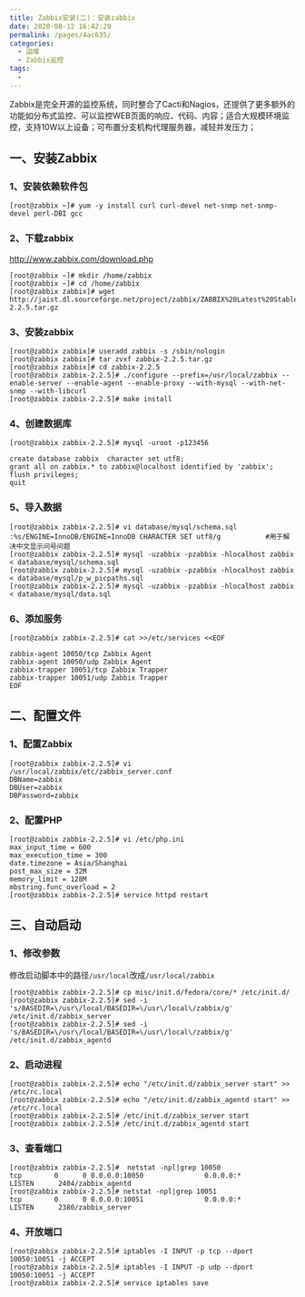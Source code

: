 ```yaml
---
title: Zabbix安装(二)：安装zabbix
date: 2020-08-12 16:42:29
permalink: /pages/4ac635/
categories: 
  - 运维
  - Zabbix监控
tags: 
  - 
---
```

Zabbix是完全开源的监控系统，同时整合了Cacti和Nagios，还提供了更多额外的功能如分布式监控、可以监控WEB页面的响应、代码、内容；适合大规模环境监控，支持10W以上设备；可布置分支机构代理服务器，减轻并发压力；

<!-- more -->

## 一、安装Zabbix

### 1、安装依赖软件包

```shell
[root@zabbix ~]# yum -y install curl curl-devel net-snmp net-snmp-devel perl-DBI gcc
```



### 2、下载zabbix

http://www.zabbix.com/download.php

```shell
[root@zabbix ~]# mkdir /home/zabbix
[root@zabbix ~]# cd /home/zabbix
[root@zabbix zabbix]# wget http://jaist.dl.sourceforge.net/project/zabbix/ZABBIX%20Latest%20Stable/2.2.5/zabbix-2.2.5.tar.gz
```



### 3、安装zabbix

```shell
[root@zabbix zabbix]# useradd zabbix -s /sbin/nologin
[root@zabbix zabbix]# tar zvxf zabbix-2.2.5.tar.gz
[root@zabbix zabbix]# cd zabbix-2.2.5
[root@zabbix zabbix-2.2.5]# ./configure --prefix=/usr/local/zabbix --enable-server --enable-agent --enable-proxy --with-mysql --with-net-snmp --with-libcurl
[root@zabbix zabbix-2.2.5]# make install
```



### 4、创建数据库

```shell
[root@zabbix zabbix-2.2.5]# mysql -uroot -p123456

create database zabbix  character set utf8;
grant all on zabbix.* to zabbix@localhost identified by 'zabbix';
flush privileges;
quit
```



### 5、导入数据

```shell
[root@zabbix zabbix-2.2.5]# vi database/mysql/schema.sql
:%s/ENGINE=InnoDB/ENGINE=InnoDB CHARACTER SET utf8/g           #用于解决中文显示问号问题
[root@zabbix zabbix-2.2.5]# mysql -uzabbix -pzabbix -hlocalhost zabbix < database/mysql/schema.sql
[root@zabbix zabbix-2.2.5]# mysql -uzabbix -pzabbix -hlocalhost zabbix < database/mysql/p_w_picpaths.sql
[root@zabbix zabbix-2.2.5]# mysql -uzabbix -pzabbix -hlocalhost zabbix < database/mysql/data.sql
```



### 6、添加服务

```shell
[root@zabbix zabbix-2.2.5]# cat >>/etc/services <<EOF

zabbix-agent 10050/tcp Zabbix Agent
zabbix-agent 10050/udp Zabbix Agent
zabbix-trapper 10051/tcp Zabbix Trapper
zabbix-trapper 10051/udp Zabbix Trapper
EOF
```



## 二、配置文件

### 1、配置Zabbix

```shell
[root@zabbix zabbix-2.2.5]# vi /usr/local/zabbix/etc/zabbix_server.conf
DBName=zabbix 
DBUser=zabbix 
DBPassword=zabbix
```



### 2、配置PHP

```shell
[root@zabbix zabbix-2.2.5]# vi /etc/php.ini
max_input_time = 600 
max_execution_time = 300 
date.timezone = Asia/Shanghai 
post_max_size = 32M 
memory_limit = 128M 
mbstring.func_overload = 2
[root@zabbix zabbix-2.2.5]# service httpd restart
```



## 三、自动启动

### 1、修改参数

修改启动脚本中的路径`/usr/local`改成`/usr/local/zabbix`

```shell
[root@zabbix zabbix-2.2.5]# cp misc/init.d/fedora/core/* /etc/init.d/
[root@zabbix zabbix-2.2.5]# sed -i 's/BASEDIR=\/usr\/local/BASEDIR=\/usr\/local\/zabbix/g' /etc/init.d/zabbix_server
[root@zabbix zabbix-2.2.5]# sed -i 's/BASEDIR=\/usr\/local/BASEDIR=\/usr\/local\/zabbix/g' /etc/init.d/zabbix_agentd
```



### 2、启动进程

```shell
[root@zabbix zabbix-2.2.5]# echo "/etc/init.d/zabbix_server start" >> /etc/rc.local
[root@zabbix zabbix-2.2.5]# echo "/etc/init.d/zabbix_agentd start" >> /etc/rc.local
[root@zabbix zabbix-2.2.5]# /etc/init.d/zabbix_server start
[root@zabbix zabbix-2.2.5]# /etc/init.d/zabbix_agentd start
```



### 3、查看端口

```shell
[root@zabbix zabbix-2.2.5]#  netstat -npl|grep 10050
tcp        0      0 0.0.0.0:10050               0.0.0.0:*                   LISTEN      2404/zabbix_agentd  
[root@zabbix zabbix-2.2.5]# netstat -npl|grep 10051
tcp        0      0 0.0.0.0:10051               0.0.0.0:*                   LISTEN      2380/zabbix_server
```



### 4、开放端口

```shell
[root@zabbix zabbix-2.2.5]# iptables -I INPUT -p tcp --dport 10050:10051 -j ACCEPT
[root@zabbix zabbix-2.2.5]# iptables -I INPUT -p udp --dport 10050:10051 -j ACCEPT
[root@zabbix zabbix-2.2.5]# service iptables save
```


